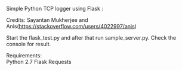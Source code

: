 Simple Python TCP logger using Flask :

Credits: Sayantan Mukherjee and Anis(https://stackoverflow.com/users/4022997/anis)

Start the flask_test.py and after that run sample_server.py. 
Check the console for result.

Requirements:<br/>
Python 2.7
Flask
Requests

